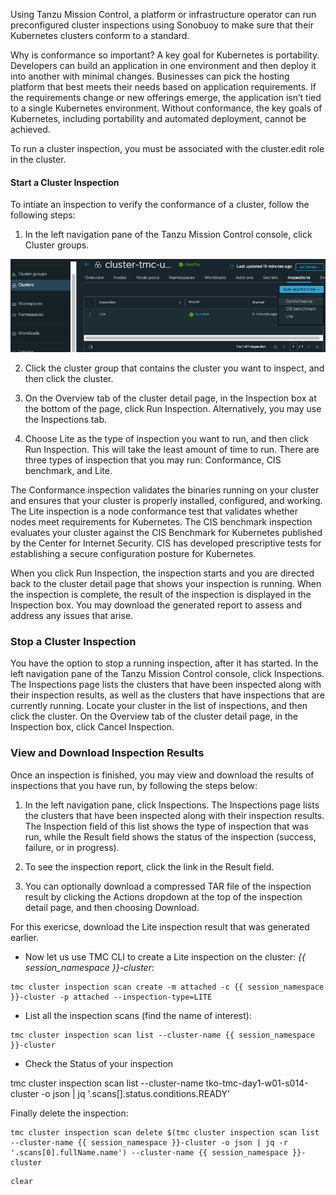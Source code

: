 Using Tanzu Mission Control, a platform or infrastructure operator 
can run preconfigured cluster inspections using Sonobuoy to make sure 
that their Kubernetes clusters conform to a standard.

Why is conformance so important? A key goal for Kubernetes is portability. 
Developers can build an application in one environment and then deploy it 
into another with minimal changes. 
Businesses can pick the hosting platform that best meets their needs 
based on application requirements. 
If the requirements change or new offerings emerge, the application 
isn’t tied to a single Kubernetes environment. 
Without conformance, the key goals of Kubernetes, including portability 
and automated deployment, cannot be achieved.

To run a cluster inspection, you must be associated with the 
cluster.edit role in the cluster.

#### **Start a Cluster Inspection**
To intiate an inspection to verify the conformance of a cluster, follow
the following steps: 

1. In the left navigation pane of the Tanzu Mission Control console, click Cluster groups.

  ![](./images/inspection-1.png)

2. Click the cluster group that contains the cluster you want to inspect, and then click the cluster.
3. On the Overview tab of the cluster detail page, in the Inspection box at
the bottom of the page, click Run Inspection. 
Alternatively, you may use the Inspections tab. 

4. Choose Lite as the type of inspection you want to run, 
and then click Run Inspection. This will take the least amount of time to run.
There are three types of inspection that you may run: Conformance, 
CIS benchmark, and Lite.

The Conformance inspection validates the binaries running on your cluster and ensures that your cluster is properly installed, configured, and working. 
The Lite inspection is a node conformance test that validates whether nodes meet requirements for Kubernetes. 
The CIS benchmark inspection evaluates your cluster against the CIS Benchmark 
for Kubernetes published by the Center for Internet Security. 
CIS has developed prescriptive tests for establishing a secure configuration 
posture for Kubernetes. 

When you click Run Inspection, the inspection starts and you are directed back to the cluster detail page that shows your inspection is running. When the inspection is complete, the result of the inspection is displayed in the Inspection box.
You may download the generated report to assess and address any issues that arise. 


### **Stop a Cluster Inspection**
You have the option to stop a running inspection, after it has started.
In the left navigation pane of the Tanzu Mission Control console, click Inspections.
The Inspections page lists the clusters that have been inspected along 
with their inspection results, as well as the clusters that 
have inspections that are currently running.
Locate your cluster in the list of inspections, and then click the cluster.
On the Overview tab of the cluster detail page, in the Inspection box, click Cancel Inspection.

### **View and Download Inspection Results**
Once an inspection is finished, you may view and download the results of 
inspections that you have run, by following the steps below: 

1. In the left navigation pane, click Inspections.
The Inspections page lists the clusters that have been inspected along 
with their inspection results.
The Inspection field of this list shows the type of inspection that was run, 
while the Result field shows the status of the inspection 
(success, failure, or in progress).

2. To see the inspection report, click the link in the Result field.

3. You can optionally download a compressed TAR file of the inspection result 
by clicking the Actions dropdown at the top of the inspection detail page, 
and then choosing Download.

For this exericse, download the Lite inspection result that was generated 
earlier.


* Now let us use TMC CLI to create a Lite inspection on the cluster: *{{ session_namespace }}-cluster*:

```execute-1
tmc cluster inspection scan create -m attached -c {{ session_namespace }}-cluster -p attached --inspection-type=LITE
```

* List all the inspection scans (find the name of interest): 

```execute-1
tmc cluster inspection scan list --cluster-name {{ session_namespace }}-cluster
```
* Check the Status of your inspection 

tmc cluster inspection scan list --cluster-name tko-tmc-day1-w01-s014-cluster -o json | jq '.scans[].status.conditions.READY'

Finally delete the inspection: 
```execute-1
tmc cluster inspection scan delete $(tmc cluster inspection scan list --cluster-name {{ session_namespace }}-cluster -o json | jq -r '.scans[0].fullName.name') --cluster-name {{ session_namespace }}-cluster 
```

```execute-all
clear
```